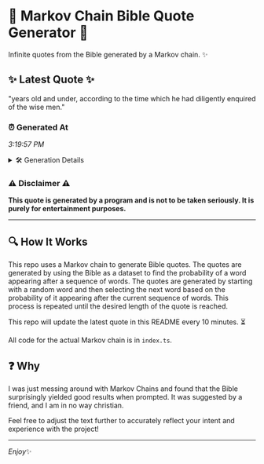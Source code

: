 # 📖 Markov Chain Bible Quote Generator 📖

Infinite quotes from the Bible generated by a Markov chain. ✨

## ✨ Latest Quote ✨
"years old and under, according to the time which he had diligently enquired of the wise men."

### ⏰ Generated At
*3:19:57 PM*

<details>
    <summary>🛠️ Generation Details</summary>
    <p>
        <strong>🌱 Seed:</strong> years<br>
        <strong>🔄 Iterations:</strong> 16<br>
        <strong>📜 Context History:</strong><br>[ years ]: old<br>[ years, old ]: and<br>[ years, old, and ]: under,<br>[ years, old, and, under, ]: according<br>[ years, old, and, under,, according ]: to<br>[ years, old, and, under,, according, to ]: the<br>[ old, and, under,, according, to, the ]: time<br>[ and, under,, according, to, the, time ]: which<br>[ under,, according, to, the, time, which ]: he<br>[ according, to, the, time, which, he ]: had<br>[ to, the, time, which, he, had ]: diligently<br>[ the, time, which, he, had, diligently ]: enquired<br>[ time, which, he, had, diligently, enquired ]: of<br>[ which, he, had, diligently, enquired, of ]: the<br>[ he, had, diligently, enquired, of, the ]: wise<br>[ had, diligently, enquired, of, the, wise ]: men.<br>
    </p>
</details>

### ⚠️ Disclaimer ⚠️
**This quote is generated by a program and is not to be taken seriously. It is purely for entertainment purposes.**

---

## 🔍 How It Works

This repo uses a Markov chain to generate Bible quotes. The quotes are generated by using the Bible as a dataset to find the probability of a word appearing after a sequence of words. The quotes are generated by starting with a random word and then selecting the next word based on the probability of it appearing after the current sequence of words. This process is repeated until the desired length of the quote is reached.

This repo will update the latest quote in this README every 10 minutes. ⏳

All code for the actual Markov chain is in `index.ts`.

## ❓ Why

I was just messing around with Markov Chains and found that the Bible surprisingly yielded good results when prompted. 
It was suggested by a friend, and I am in no way christian.

Feel free to adjust the text further to accurately reflect your intent and experience with the project!

---

*Enjoy*✨
